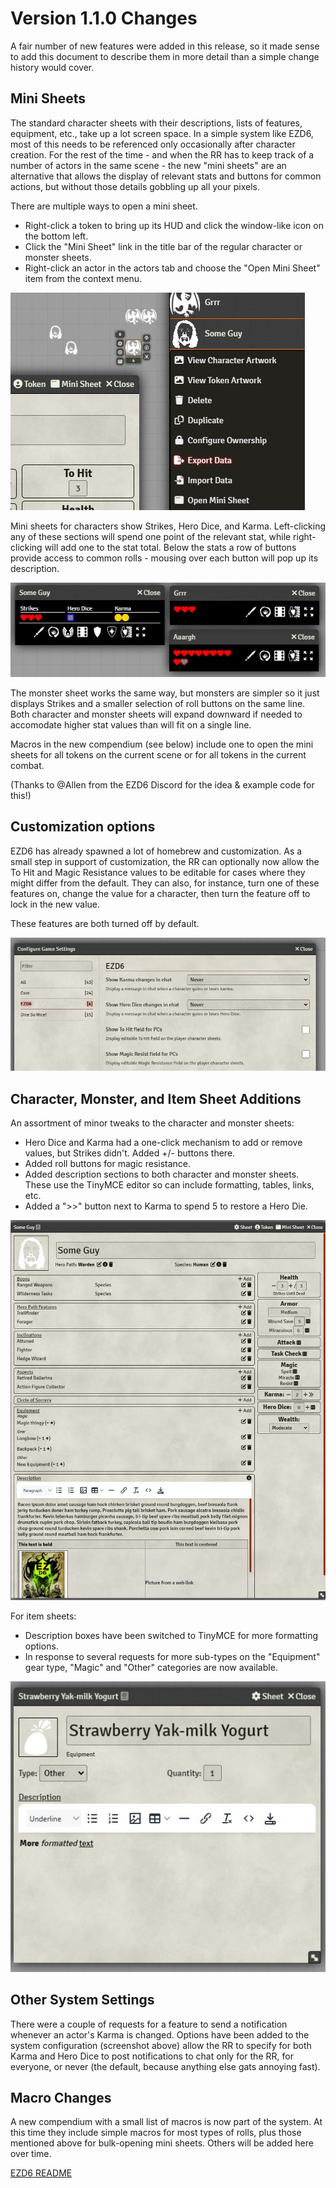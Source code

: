 # Version 1.1.0 Changes

A fair number of new features were added in this release, so it made sense to add this document to describe them in more detail than a simple change history would cover.

## Mini Sheets

The standard character sheets with their descriptions, lists of features, equipment, etc., take up a lot screen space.  In a simple system like EZD6, most of this needs to be referenced only occasionally after character creation.  For the rest of the time - and when the RR has to keep track of a number of actors in the same scene - the new "mini sheets" are an alternative that allows the display of relevant stats and buttons for common actions, but without those details gobbling up all your pixels.

There are multiple ways to open a mini sheet.

- Right-click a token to bring up its HUD and click the window-like icon on the bottom left.
- Click the "Mini Sheet" link in the title bar of the regular character or monster sheets.
- Right-click an actor in the actors tab and choose the "Open Mini Sheet" item from the context menu.

![Opening Mini Sheets](/doc-images/OpenMiniSheet.jpg)

Mini sheets for characters show Strikes, Hero Dice, and Karma.  Left-clicking any of these sections will spend one point of the relevant stat, while right-clicking will add one to the stat total.  Below the stats a row of buttons provide access to common rolls - mousing over each button will pop up its description.

![Mini Sheets](/doc-images/MiniSheets.jpg)

The monster sheet works the same way, but monsters are simpler so it just displays Strikes and a smaller selection of roll buttons on the same line.  Both character and monster sheets will expand downward if needed to accomodate higher stat values than will fit on a single line.

Macros in the new compendium (see below) include one to open the mini sheets for all tokens on the current scene or for all tokens in the current combat.

(Thanks to @Allen from the EZD6 Discord for the idea & example code for this!)


## Customization options

EZD6 has already spawned a lot of homebrew and customization.  As a small step in support of customization, the RR can optionally now allow the To Hit and Magic Resistance values to be editable for cases where they might differ from the default.  They can also, for instance, turn one of these features on, change the value for a character, then turn the feature off to lock in the new value.

These features are both turned off by default.

![System Settings](/doc-images/V110SystemSettings.jpg)

## Character, Monster, and Item Sheet Additions

An assortment of minor tweaks to the character and monster sheets:
- Hero Dice and Karma had a one-click mechanism to add or remove values, but Strikes didn't.  Added +/- buttons there.
- Added roll buttons for magic resistance.
- Added description sections to both character and monster sheets.  These use the TinyMCE editor so can include formatting, tables, links, etc.
- Added a ">>" button next to Karma to spend 5 to restore a Hero Die.

![v1.1.0 Character Sheet](/doc-images/v110CharacterSheet.jpg)

For item sheets:
- Description boxes have been switched to TinyMCE for more formatting options.
- In response to several requests for more sub-types on the "Equipment" gear type, "Magic" and "Other" categories are now available.

![v1.1.0 Item Sheet](/doc-images/v110ItemSheet.jpg)

## Other System Settings

There were a couple of requests for a feature to send a notification whenever an actor's Karma is changed.  Options have been added to the system configuration (screenshot above) allow the RR to specify for both Karma and Hero Dice to post notifications to chat only for the RR, for everyone, or never (the default, because anything else gats annoying fast).

## Macro Changes

A new compendium with a small list of macros is now part of the system.  At this time they include simple macros for most types of rolls, plus those mentioned above for bulk-opening mini sheets.  Others will be added here over time.

[EZD6 README](README.md)